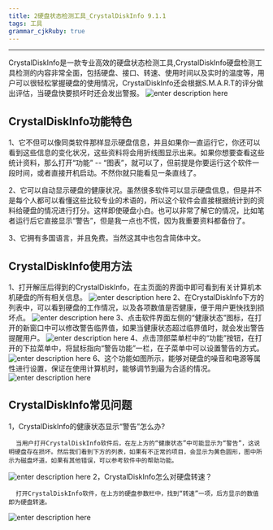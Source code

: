 ```yaml
---
title: 2硬盘状态检测工具_CrystalDiskInfo 9.1.1
tags: 工具
grammar_cjkRuby: true
---
```




----------
CrystalDiskInfo是一款专业高效的硬盘状态检测工具,CrystalDiskInfo硬盘检测工具检测的内容非常全面，包括硬盘、接口、转速、使用时间以及实时的温度等，用户可以很轻松掌握硬盘的使用情况，CrystalDiskInfo还会根据S.M.A.R.T的评分做出评估，当硬盘快要损坏时还会发出警报。
![enter description here](https://cdn.jsdelivr.net/gh/time1y/time1y-images-hosting@master/20240508/ABUIABACGAAgxqnv8gUooqfRzAYwgAY49AQ.27c2aodppo5c.webp)

## CrystalDiskInfo功能特色
1、它不但可以像同类软件那样显示硬盘信息，并且如果你一直运行它，你还可以看到这些信息的变化状况，这些资料将会用折线图显示出来。如果你想要查看这些 统计资料，那么打开“功能” -- “图表”，就可以了，但前提是你要运行这个软件一段时间，或者直接开机启动。不然你就只能看见一条直线了。

2、它可以自动显示硬盘的健康状况。虽然很多软件可以显示硬盘信息，但是并不是每个人都可以看懂这些比较专业的术语的，所以这个软件会直接根据统计到的资 料给硬盘的情况进行打分。这样即使硬盘小白。也可以非常了解它的情况，比如笔者运行后它直接显示“警告”，但是我一点也不慌，因为我重要资料都备份了。

3、它拥有多国语言，并且免费。当然这其中也包含简体中文。

## CrystalDiskInfo使用方法
1、打开解压后得到的CrystalDiskInfo，在主页面的界面中即可看到有关计算机本机硬盘的所有相关信息。
![enter description here](https://cdn.jsdelivr.net/gh/time1y/time1y-images-hosting@master/20240508/ABUIABACGAAg0uGwlQYooO_PrAIwowU4kwQ.1nqgy2uk86tc.webp)
  2、在CrystalDiskInfo下方的列表中，可以看到硬盘的工作情况，以及各项数值是否健康，便于用户更快找到损坏点。
  ![enter description here](https://cdn.jsdelivr.net/gh/time1y/time1y-images-hosting@master/20240508/ABUIABACGAAg0uGwlQYooO_PrAIwowU4kwQ-(1).r4oj0vn8yv4.webp)
  3、点击软件界面左侧的“健康状态”图标，在打开的新窗口中可以修改警告临界值，如果当健康状态超过临界值时，就会发出警告提醒用户。
  ![enter description here](https://cdn.jsdelivr.net/gh/time1y/time1y-images-hosting@master/20240508/ABUIABACGAAg0uGwlQYozJjvLjCiBTiSBA.2wlrtgfysy80.webp)
   4、点击顶部菜单栏中的“功能”按钮，在打开的下拉菜单中，将鼠标指向“警告功能”一栏，在子菜单中可以设置警告的方式。
   ![enter description here](https://cdn.jsdelivr.net/gh/time1y/time1y-images-hosting@master/20240508/ABUIABACGAAg0uGwlQYo0PylvQQwpQU4lgQ.791m9f0b21o0.webp)
    6、这个功能如图所示，能够对硬盘的噪音和电源等属性进行设置，保证在使用计算机时，能够调节到最为合适的情况。
	![enter description here](https://cdn.jsdelivr.net/gh/time1y/time1y-images-hosting@master/20240508/ABUIABACGAAg0uGwlQYo4L7w1gEwlgM4zQI.319r308ypk80.webp)
	
##  CrystalDiskInfo常见问题
1，CrystalDiskInfo的健康状态显示“警告”怎么办?

      当用户打开CrystalDiskInfo软件后，在左上方的“健康状态”中可能显示为“警告”，这说明硬盘存在损坏。然后我们看到下方的列表，如果有不正常的项目，会显示为黄色圆形，图中所示为磁盘坏道，如果有其他错误，可以参考软件中的帮助功能。
	  
![enter description here](https://cdn.jsdelivr.net/gh/time1y/time1y-images-hosting@master/20240508/ABUIABACGAAg0uGwlQYo29PqrwYw6gQ48AQ.5gktl1tgs7k0.webp)
2，CrystalDiskInfo怎么对硬盘转速？

      打开CrystalDiskInfo软件，在上方的硬盘参数栏中，找到“转速”一项，后方显示的数值即为硬盘转速。
	  
![enter description here](https://cdn.jsdelivr.net/gh/time1y/time1y-images-hosting@master/20240508/ABUIABACGAAg0uGwlQYops6gqQMwoQU4lgQ.4gnecmwjih60.webp)